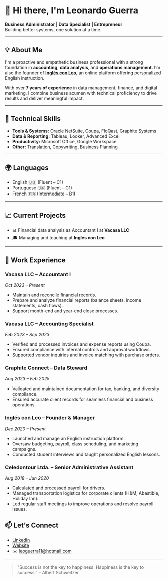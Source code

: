 # 👋 Hi there, I'm Leonardo Guerra

**Business Administrator | Data Specialist | Entrepreneur**  
Building better systems, one solution at a time.

---

## 💡 About Me

I'm a proactive and empathetic business professional with a strong foundation in **accounting**, **data analysis**, and **operations management**. I’m also the founder of [**Inglés con Leo**](https://www.inglesconleo.webnode.cl), an online platform offering personalized English instruction.

With over **7 years of experience** in data management, finance, and digital marketing, I combine business acumen with technical proficiency to drive results and deliver meaningful impact.

---

## 🧰 Technical Skills

- **Tools & Systems:** Oracle NetSuite, Coupa, FloQast, Graphite Systems  
- **Data & Reporting:** Tableau, Looker, Advanced Excel  
- **Productivity:** Microsoft Office, Google Workspace  
- **Other:** Translation, Copywriting, Business Planning  

---

## 🌍 Languages

- English 🇺🇸 (Fluent – C1)  
- Portuguese 🇧🇷 (Fluent – C1)  
- French 🇫🇷 (Intermediate – B1)  

---

## 📈 Current Projects

- 📊 Financial data analysis as Accountant I at **Vacasa LLC** 
- 🎓 Managing and teaching at **Inglés con Leo**  

---

## 💼 Work Experience

### **Vacasa LLC – Accountant I**  
*Oct 2023 – Present*  
- Maintain and reconcile financial records.  
- Prepare and analyze financial reports (balance sheets, income statements, cash flows).  
- Support month-end and year-end close processes.  

### **Vacasa LLC – Accounting Specialist**  
*Feb 2023 – Sep 2023*  
- Verified and processed invoices and expense reports using Coupa.  
- Ensured compliance with internal controls and approval workflows.  
- Supported vendor inquiries and invoice matching with purchase orders.  

### **Graphite Connect – Data Steward**  
*Aug 2023 – Feb 2025*  
- Validated and maintained documentation for tax, banking, and diversity compliance.  
- Ensured accurate client records for seamless financial and business operations.  

### **Inglés con Leo – Founder & Manager**  
*Dec 2020 – Present*  
- Launched and manage an English instruction platform.  
- Oversaw budgeting, payroll, class scheduling, and marketing campaigns.  
- Conducted student interviews and taught personalized English lessons.  

### **Celedontour Ltda. – Senior Administrative Assistant**  
*Aug 2018 – Jun 2020*  
- Calculated and processed payroll for drivers.  
- Managed transportation logistics for corporate clients (H&M, Abastible, Holiday Inn).  
- Led regular staff meetings to improve operations and resolve payroll issues.

## 📫 Let's Connect

- [LinkedIn](https://www.linkedin.com/in/leoguerras)  
- [Website](https://www.inglesconleo.webnode.cl)  
- ✉️ leoguerra11@hotmail.com  

---

> “Success is not the key to happiness. Happiness is the key to success.” – Albert Schweitzer

